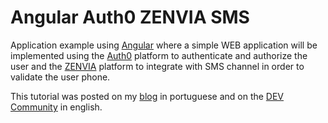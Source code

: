 # Angular Auth0 ZENVIA SMS


Application example using [Angular](https://angular.io/) where a simple WEB application will be implemented using the [Auth0](https://auth0.com/) platform to authenticate and authorize the user and the [ZENVIA](https://www.zenvia.com/) platform to integrate with SMS channel in order to validate the user phone.

This tutorial was posted on my [blog]() in portuguese and on the [DEV Community]() in english.
